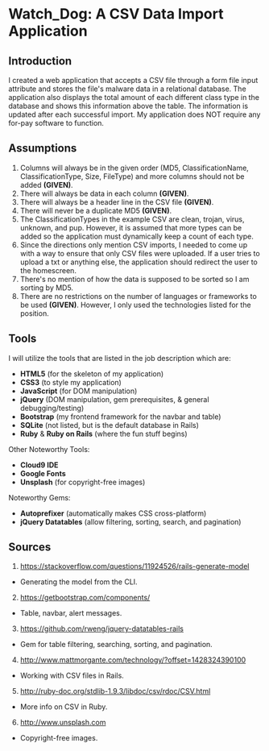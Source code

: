 # Watch_Dog: A CSV Data Import Application

## Introduction
I created a web application that accepts a CSV file through a form file input attribute and stores the file's malware data in a relational database. The application also displays the total amount of each different class type in the database and shows this information above the table. The information is updated after each successful import. My application does NOT require any for-pay software to function.

## Assumptions
1. Columns will always be in the given order (MD5, ClassificationName, ClassificationType, Size, FileType) and more columns should not be added **(GIVEN)**.
2. There will always be data in each column **(GIVEN)**.
3. There will always be a header line in the CSV file **(GIVEN)**.
4. There will never be a duplicate MD5 **(GIVEN)**.
5. The ClassificationTypes in the example CSV are clean, trojan, virus, unknown, and pup. However, it is assumed that more types can be added so the application must dynamically keep a count of each type.
6. Since the directions only mention CSV imports, I needed to come up with a way to ensure that only CSV files were uploaded. If a user tries to upload a txt or anything else, the application should redirect the user to the homescreen.
7. There's no mention of how the data is supposed to be sorted so I am sorting by MD5.
8. There are no restrictions on the number of languages or frameworks to be used **(GIVEN)**. However, I only used the technologies listed for the position.

## Tools
I will utilize the tools that are listed in the job description which are:
* **HTML5** (for the skeleton of my application)
* **CSS3** (to style my application)
* **JavaScript** (for DOM manipulation)
* **jQuery** (DOM manipulation, gem prerequisites, & general debugging/testing)
* **Bootstrap** (my frontend framework for the navbar and table)
* **SQLite** (not listed, but is the default database in Rails)
* **Ruby** & **Ruby on Rails** (where the fun stuff begins)

Other Noteworthy Tools:
* **Cloud9 IDE**
* **Google Fonts**
* **Unsplash** (for copyright-free images)

Noteworthy Gems:
* **Autoprefixer** (automatically makes CSS cross-platform)
* **jQuery Datatables** (allow filtering, sorting, search, and pagination)

## Sources
1. https://stackoverflow.com/questions/11924526/rails-generate-model
* Generating the model from the CLI.
2. https://getbootstrap.com/components/
* Table, navbar, alert messages.
3. https://github.com/rweng/jquery-datatables-rails
* Gem for table filtering, searching, sorting, and pagination.
4. http://www.mattmorgante.com/technology/?offset=1428324390100
* Working with CSV files in Rails.
5. http://ruby-doc.org/stdlib-1.9.3/libdoc/csv/rdoc/CSV.html
* More info on CSV in Ruby.
6. http://www.unsplash.com
* Copyright-free images.


